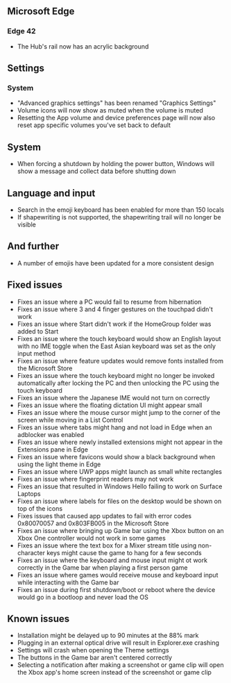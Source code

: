 ## Microsoft Edge
### Edge 42
- The Hub's rail now has an acrylic background

## Settings
### System
- "Advanced graphics settings" has been renamed "Graphics Settings"
- Volume icons will now show as muted when the volume is muted
- Resetting the App volume and device preferences page will now also reset app specific volumes you've set back to default

## System
- When forcing a shutdown by holding the power button, Windows will show a message and collect data before shutting down

## Language and input
- Search in the emoji keyboard has been enabled for more than 150 locals
- If shapewriting is not supported, the shapewriting trail will no longer be visible

## And further
- A number of emojis have been updated for a more consistent design

## Fixed issues
- Fixes an issue where a PC would fail to resume from hibernation
- Fixes an issue where 3 and 4 finger gestures on the touchpad didn't work
- Fixes an issue where Start didn't work if the HomeGroup folder was added to Start
- Fixes an issue where the touch keyboard would show an English layout with no IME toggle when the East Asian keyboard was set as the only input method
- Fixes an issue where feature updates would remove fonts installed from the Microsoft Store
- Fixes an issue where the touch keyboard might no longer be invoked automatically after locking the PC and then unlocking the PC using the touch keyboard
- Fixes an issue where the Japanese IME would not turn on correctly
- Fixes an issue where the floating dictation UI might appear small
- Fixes an issue where the mouse cursor might jump to the corner of the screen while moving in a List Control
- Fixes an issue where tabs might hang and not load in Edge when an adblocker was enabled
- Fixes an issue where newly installed extensions might not appear in the Extensions pane in Edge
- Fixes an issue where favicons would show a black background when using the light theme in Edge
- Fixes an issue where UWP apps might launch as small white rectangles
- Fixes an issue where fingerprint readers may not work
- Fixes an issue that resulted in Windows Hello failing to work on Surface Laptops
- Fixes an issue where labels for files on the desktop would be shown on top of the icons
- Fixes issues that caused app updates to fail with error codes 0x80070057 and 0x803FB005 in the Microsoft Store
- Fixes an issue where bringing up Game bar using the Xbox button on an Xbox One controller would not work in some games
- Fixes an issue where the text box for a Mixer stream title using non-character keys might cause the game to hang for a few seconds
- Fixes an issue where the keyboard and mouse input might ot work correctly in the Game bar when playing a first person game
- Fixes an issue where games would receive mouse and keyboard input while interacting with the Game bar
- Fixes an issue during first shutdown/boot or reboot where the device would go in a bootloop and never load the OS

## Known issues
- Installation might be delayed up to 90 minutes at the 88% mark
- Plugging in an external optical drive will result in Explorer.exe crashing
- Settings will crash when opening the Theme settings
- The buttons in the Game bar aren't centered correctly
- Selecting a notification after making a screenshot or game clip will open the Xbox app's home screen instead of the screenshot or game clip